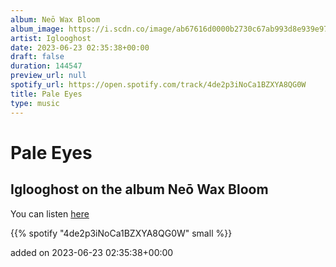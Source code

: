 ```yaml
---
album: Neō Wax Bloom
album_image: https://i.scdn.co/image/ab67616d0000b2730c67ab993d8e939e97cf7a3f
artist: Iglooghost
date: 2023-06-23 02:35:38+00:00
draft: false
duration: 144547
preview_url: null
spotify_url: https://open.spotify.com/track/4de2p3iNoCa1BZXYA8QG0W
title: Pale Eyes
type: music
---
```



# Pale Eyes

## Iglooghost on the album Neō Wax Bloom

You can listen [here](https://open.spotify.com/track/4de2p3iNoCa1BZXYA8QG0W)

{{% spotify "4de2p3iNoCa1BZXYA8QG0W" small %}}

added on 2023-06-23 02:35:38+00:00